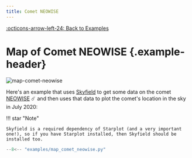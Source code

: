 ```yaml
---
title: Comet NEOWISE
---
```

[:octicons-arrow-left-24: Back to Examples](/examples)

# Map of Comet NEOWISE {.example-header}

![map-comet-neowise](/images/examples/map_comet_neowise.png)

Here's an example that uses [Skyfield](https://rhodesmill.org/skyfield/) to get some data on the comet [NEOWISE](https://en.wikipedia.org/wiki/Comet_NEOWISE) ☄️ and then uses that data to plot the comet's location in the sky in July 2020:

!!! star "Note"

    Skyfield is a required dependency of Starplot (and a very important one!), so if you have Starplot installed, then Skyfield should be installed too.


```python
--8<-- "examples/map_comet_neowise.py"
```


